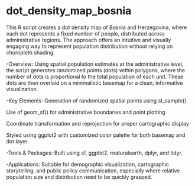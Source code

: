 # dot_density_map_bosnia
This R script creates a dot density map of Bosnia and Herzegovina, where each dot represents a fixed number of people, distributed across administrative regions. The approach offers an intuitive and visually engaging way to represent population distribution without relying on choropleth shading.

-Overview:
Using spatial population estimates at the administrative level, the script generates randomized points (dots) within polygons, where the number of dots is proportional to the total population of each unit. These dots are then overlaid on a minimalistic basemap for a clean, informative visualization.

-Key Elements:
Generation of randomized spatial points using st_sample()

Use of geom_sf() for administrative boundaries and point plotting

Coordinate transformation and reprojection for proper cartographic display

Styled using ggplot2 with customized color palette for both basemap and dot layer

-Tools & Packages:
Built using sf, ggplot2, rnaturalearth, dplyr, and tidyr.

-Applications:
Suitable for demographic visualization, cartographic storytelling, and public policy communication, especially where relative population size and distribution need to be quickly grasped.


